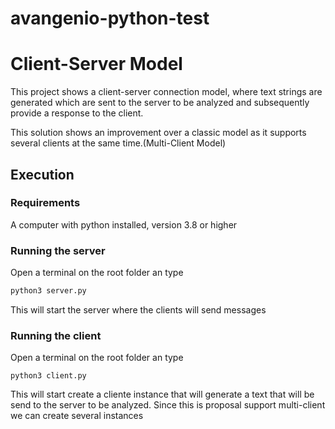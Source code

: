 # avangenio-python-test
# Client-Server Model

This project shows a client-server connection model, where text strings are generated which are sent to the server to be analyzed and subsequently provide a response to the client.

This solution shows an improvement over a classic model as it supports several clients at the same time.(Multi-Client Model)

## Execution

### Requirements

A computer with python installed, version 3.8 or higher

### Running the server

Open a terminal on the root folder an type

```python
python3 server.py
```
This will start the server where the clients will send messages

### Running the client

Open a terminal on the root folder an type

```
python3 client.py
```
This will start create a cliente instance that will generate a text that will be send to the server to be analyzed. Since this is proposal support multi-client we can create several instances

